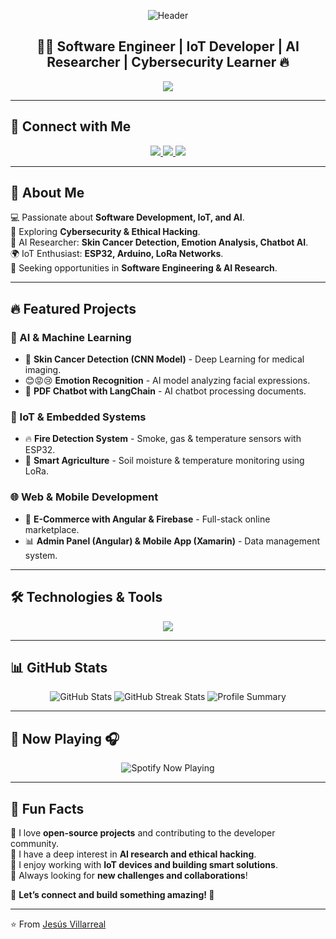 <!-- Encabezado con imagen de fondo animada -->
<p align="center">
  <img src="https://capsule-render.vercel.app/api?type=waving&color=FFD700&height=200&section=header&text=Jesús%20Villarreal&fontSize=50&fontColor=1e1e1e&animation=fadeIn" alt="Header" />
</p>

<h2 align="center">👨‍💻 Software Engineer | IoT Developer | AI Researcher | Cybersecurity Learner 🔥</h2>

<p align="center">
  <img src="https://readme-typing-svg.herokuapp.com?color=%23FFD700&size=28&center=true&vCenter=true&width=700&lines=Full-Stack+Developer;AI+and+Machine+Learning+Researcher;IoT+Enthusiast;Cybersecurity+Explorer&background=000000" />
</p>


---

## 🔗 Connect with Me  

<p align="center">
  <a href="https://www.linkedin.com/in/jesus-villarreal-cuello-8a222a269/" target="_blank">
    <img src="https://img.shields.io/badge/LinkedIn-%230077B5.svg?style=for-the-badge&logo=linkedin&logoColor=white" />
  </a>
  <a href="https://github.com/jesusvillarreal" target="_blank">
    <img src="https://img.shields.io/badge/GitHub-%23181717.svg?style=for-the-badge&logo=github&logoColor=white" />
  </a>
  <a href="mailto:jesus.villarreal@cecar.edu.co">
    <img src="https://img.shields.io/badge/Email-%23D14836.svg?style=for-the-badge&logo=gmail&logoColor=white" />
  </a>
</p>

---

## 🚀 About Me  

💻 Passionate about **Software Development, IoT, and AI**.  
🔐 Exploring **Cybersecurity & Ethical Hacking**.  
🔬 AI Researcher: **Skin Cancer Detection, Emotion Analysis, Chatbot AI**.  
🌍 IoT Enthusiast: **ESP32, Arduino, LoRa Networks**.  
🎯 Seeking opportunities in **Software Engineering & AI Research**.  

---

## 🔥 Featured Projects  

### 🧠 AI & Machine Learning  
- 🏥 **Skin Cancer Detection (CNN Model)** - Deep Learning for medical imaging.  
- 😊😡😢 **Emotion Recognition** - AI model analyzing facial expressions.  
- 🤖 **PDF Chatbot with LangChain** - AI chatbot processing documents.  

### 📡 IoT & Embedded Systems  
- 🔥 **Fire Detection System** - Smoke, gas & temperature sensors with ESP32.  
- 🌾 **Smart Agriculture** - Soil moisture & temperature monitoring using LoRa.  

### 🌐 Web & Mobile Development  
- 🛒 **E-Commerce with Angular & Firebase** - Full-stack online marketplace.  
- 📊 **Admin Panel (Angular) & Mobile App (Xamarin)** - Data management system.  

---

## 🛠️ Technologies & Tools  

<p align="center">
  <img src="https://skillicons.dev/icons?i=js,ts,python,angular,react,nestjs,arduino,esp32,docker,git,mongodb,postgres,linux&theme=dark" />
</p>

---

## 📊 GitHub Stats  

<p align="center">
  <img src="https://github-readme-stats.vercel.app/api?username=jesusvillarreal&show_icons=true&count_private=true&theme=radical" alt="GitHub Stats" />
  <img src="https://streak-stats.demolab.com?user=jesusvillarreal&theme=radical&hide_border=true" alt="GitHub Streak Stats" />
  <img src="https://github-profile-summary-cards.vercel.app/api/cards/profile-details?username=jesusvillarreal&theme=radical" alt="Profile Summary" />
</p>

---

## 🎵 Now Playing 🎧  
<p align="center">
  <img src="https://spotify-github-profile.kittinanx.com/api/view?uid=31lktcheijs7wjp4w3ai5b6v5ewa&cover_image=true&theme=novatorem&bar_color=ff0000&bar_color_cover=false" alt="Spotify Now Playing" />
</p>


---

## 🚀 Fun Facts  
🔹 I love **open-source projects** and contributing to the developer community.  
🔹 I have a deep interest in **AI research and ethical hacking**.  
🔹 I enjoy working with **IoT devices and building smart solutions**.  
🔹 Always looking for **new challenges and collaborations**!  

📌 **Let’s connect and build something amazing! 🚀**  

---

⭐️ From [Jesús Villarreal](https://github.com/jesusvillarreal)
